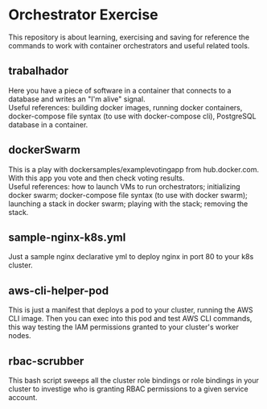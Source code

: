 # Orchestrator Exercise
This repository is about learning, exercising and saving for reference the commands to work with container orchestrators and useful related tools. 

## trabalhador
Here you have a piece of software in a container that connects to a database and writes an "I'm alive" signal.  
Useful references: building docker images, running docker containers, docker-compose file syntax (to use with docker-compose cli), PostgreSQL database in a container.  

## dockerSwarm
This is a play with dockersamples/examplevotingapp from hub.docker.com. With this app you vote and then check voting results.  
Useful references: how to launch VMs to run orchestrators; initializing docker swarm; docker-compose file syntax (to use with docker swarm); launching a stack in docker swarm; playing with the stack; removing the stack.  

## sample-nginx-k8s.yml
Just a sample nginx declarative yml to deploy nginx in port 80 to your k8s cluster.
  
## aws-cli-helper-pod  
This is just a manifest that deploys a pod to your cluster, running the AWS CLI image. Then you can exec into this pod and test AWS CLI commands, this way testing the IAM permissions granted to your cluster's worker nodes.  
  
## rbac-scrubber  
This bash script sweeps all the cluster role bindings or role bindings in your cluster to investige who is granting RBAC permissions to a given service account.  

